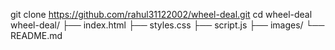 git clone https://github.com/rahul31122002/wheel-deal.git
cd wheel-deal
wheel-deal/
├── index.html
├── styles.css
├── script.js
├── images/
└── README.md

